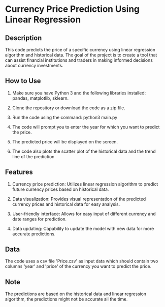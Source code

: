 # Currency Price Prediction Using Linear Regression

## Description

This code predicts the price of a specific currency using linear regression algorithm and historical data. The goal of the project is to create a tool that can assist financial institutions and traders in making informed decisions about currency investments.

## How to Use

1. Make sure you have Python 3 and the following libraries installed: pandas, matplotlib, sklearn.

2. Clone the repository or download the code as a zip file.

3. Run the code using the command: python3 main.py

4. The code will prompt you to enter the year for which you want to predict the price. 

5. The predicted price will be displayed on the screen.

6. The code also plots the scatter plot of the historical data and the trend line of the prediction

## Features

1. Currency price prediction: Utilizes linear regression algorithm to predict future currency prices based on historical data.

2. Data visualization: Provides visual representation of the predicted currency prices and historical data for easy analysis.

3. User-friendly interface: Allows for easy input of different currency and date ranges for prediction.

4. Data updating: Capability to update the model with new data for more accurate predictions.

## Data

The code uses a csv file 'Price.csv' as input data which should contain two columns 'year' and 'price' of the currency you want to predict the price.

## Note

The predictions are based on the historical data and linear regression algorithm, the predictions might not be accurate all the time.
